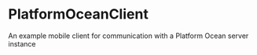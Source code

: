 # PlatformOceanClient
An example mobile client for communication with a Platform Ocean server instance
